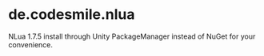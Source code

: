 # de.codesmile.nlua
NLua 1.7.5 install through Unity PackageManager instead of NuGet for your convenience.
